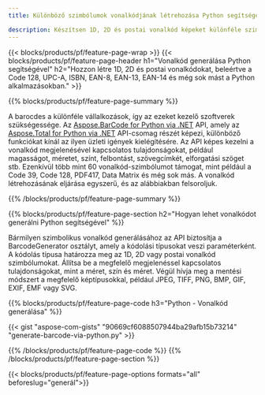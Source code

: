 ```yaml
---
title: Különböző szimbólumok vonalkódjának létrehozása Python segítségével 

description: Készítsen 1D, 2D és postai vonalkód képeket különféle szimbólumokról, beleértve a 128-at és a QR-t Pythonban néhány soros kóddal 
---
```


{{< blocks/products/pf/feature-page-wrap >}}
{{< blocks/products/pf/feature-page-header h1="Vonalkód generálása Python segítségével" h2="Hozzon létre 1D, 2D és postai vonalkódokat, beleértve a Code 128, UPC-A, ISBN, EAN-8, EAN-13, EAN-14 és még sok mást a Python alkalmazásokban." >}}

{{% blocks/products/pf/feature-page-summary %}}

A barocdes a különféle vállalkozások, így az ezeket kezelő szoftverek szükségessége. Az [Aspose.BarCode for Python via .NET](https://products.aspose.com/barcode/python-net/) API, amely az [Aspose.Total for Python via .NET](https://products.aspose.com/total/python-net/) API-csomag részét képezi, különböző funkciókat kínál az ilyen üzleti igények kielégítésére. Az API képes kezelni a vonalkód megjelenésével kapcsolatos tulajdonságokat, például magasságot, méretet, színt, felbontást, szövegcímkét, elforgatási szöget stb. Ezenkívül több mint 60 vonalkód-szimbólumot támogat, mint például a Code 39, Code 128, PDF417, Data Matrix és még sok más. A vonalkód létrehozásának eljárása egyszerű, és az alábbiakban felsoroljuk.

{{% /blocks/products/pf/feature-page-summary  %}}

{{% blocks/products/pf/feature-page-section  h2="Hogyan lehet vonalkódot generálni Python segítségével" %}}

Bármilyen szimbolikus vonalkód generálásához az API biztosítja a BarcodeGenerator osztályt, amely a kódolási típusokat veszi paraméterként. A kódolás típusa határozza meg az 1D, 2D vagy postai vonalkód szimbólumokat. Állítsa be a megfelelő megjelenéssel kapcsolatos tulajdonságokat, mint a méret, szín és méret. Végül hívja meg a mentési módszert a megfelelő képtípusokkal, például JPEG, TIFF, PNG, BMP, GIF, EXIF, EMF vagy SVG.

{{% blocks/products/pf/feature-page-code h3="Python - Vonalkód generálása" %}}

{{< gist "aspose-com-gists" "90669cf6088507944ba29afb15b73214" "generate-barcode-via-python.py" >}}

{{% /blocks/products/pf/feature-page-code  %}}
{{% /blocks/products/pf/feature-page-section %}}

{{< blocks/products/pf/feature-page-options formats="all" beforeslug="generál">}}